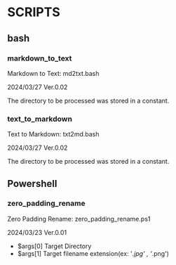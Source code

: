 ﻿# SCRIPTS

## bash

### markdown_to_text

Markdown to Text: md2txt.bash

2024/03/27 Ver.0.02

The directory to be processed was stored in a constant.

### text_to_markdown

Text to Markdown: txt2md.bash

2024/03/27 Ver.0.02

The directory to be processed was stored in a constant.

## Powershell

### zero_padding_rename

Zero Padding Rename: zero_padding_rename.ps1

2024/03/23 Ver.0.01

- $args[0] Target Directory
- $args[1] Target filename extension(ex: '*.jpg' , '*.png')
